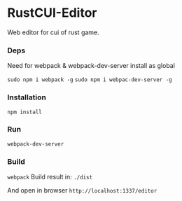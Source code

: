 # RustCUI-Editor
Web editor for cui of rust game.

### Deps
Need for webpack & webpack-dev-server install as global

`sudo npm i webpack -g`
`sudo npm i webpac-dev-server -g`

### Installation
`npm install`

### Run
`webpack-dev-server`

### Build
`webpack`
Build result in: `./dist`<br>

And open in browser
`http://localhost:1337/editor`